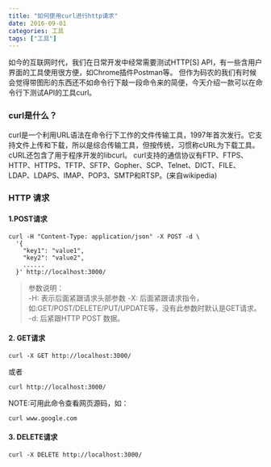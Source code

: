 ```yaml
---
title: "如何使用curl进行http请求"
date: 2016-09-01
categories: 工具
tags: ["工具"]
---
```


如今的互联网时代，我们在日常开发中经常需要测试HTTP[S] API，有一些含用户界面的工具使用很方便，如Chrome插件Postman等。 但作为码农的我们有时候会觉得带图形的东西还不如命令行下敲一段命令来的简便，今天介绍一款可以在命令行下测试API的工具curl。

<!--more-->
### curl是什么？
curl是一个利用URL语法在命令行下工作的文件传输工具，1997年首次发行。它支持文件上传和下载，所以是综合传输工具，但按传统，习惯称cURL为下载工具。cURL还包含了用于程序开发的libcurl。
curl支持的通信协议有FTP、FTPS、HTTP、HTTPS、TFTP、SFTP、Gopher、SCP、Telnet、DICT、FILE、LDAP、LDAPS、IMAP、POP3、SMTP和RTSP。(来自wikipedia)

### HTTP 请求
#### 1.POST请求
```
curl -H "Content-Type: application/json" -X POST -d \
  '{
    "key1": "value1",
    "key2": "value2",
    ......
  }' http://localhost:3000/
```
> 参数说明：    
-H: 表示后面紧跟请求头部参数
-X: 后面紧跟请求指令，如:GET/POST/DELETE/PUT/UPDATE等，没有此参数时默认是GET请求。
-d: 后紧跟HTTP POST 数据。

#### 2. GET请求
```
curl -X GET http://localhost:3000/
```
或者
```
curl http://localhost:3000/
```
NOTE:可用此命令查看网页源码，如：

```
curl www.google.com
```

#### 3. DELETE请求
```
curl -X DELETE http://localhost:3000/
```